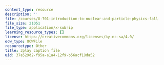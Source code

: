 ```yaml
---
content_type: resource
description: ''
file: /courses/8-701-introduction-to-nuclear-and-particle-physics-fall-2020/37a529d2f95aa1a412f9b56acf18da52_B53W30-GJ10.srt
file_size: 21051
file_type: application/x-subrip
learning_resource_types: []
license: https://creativecommons.org/licenses/by-nc-sa/4.0/
ocw_type: OCWFile
resourcetype: Other
title: 3play caption file
uid: 37a529d2-f95a-a1a4-12f9-b56acf18da52
---
```

